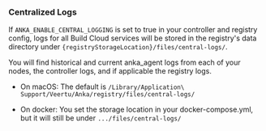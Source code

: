 ---
---

### Centralized Logs

If `ANKA_ENABLE_CENTRAL_LOGGING` is set to true in your controller and registry config, logs for all Build Cloud services will be stored in the registry's data directory under `{registryStorageLocation}/files/central-logs/`.

You will find historical and current anka_agent logs from each of your nodes, the controller logs, and if applicable the registry logs.

- On macOS: The default is `/Library/Application\ Support/Veertu/Anka/registry/files/central-logs/`

- On docker: You set the storage location in your docker-compose.yml, but it will still be under `.../files/central-logs/`
